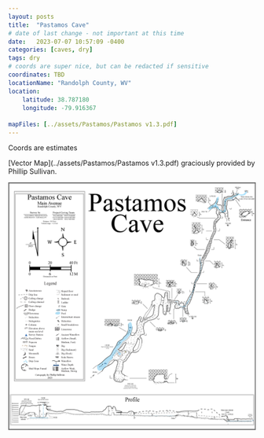 ```yaml
---
layout: posts
title:  "Pastamos Cave"
# date of last change - not important at this time
date:   2023-07-07 10:57:09 -0400
categories: [caves, dry]
tags: dry
# coords are super nice, but can be redacted if sensitive
coordinates: TBD
locationName: "Randolph County, WV"
location:
    latitude: 38.787180
    longitude: -79.916367

mapFiles: [../assets/Pastamos/Pastamos v1.3.pdf]
---
```

Coords are estimates

[Vector Map](../assets/Pastamos/Pastamos v1.3.pdf) graciously provided by Phillip Sullivan.

![image](../assets/Pastamos/Pastamos.png)

